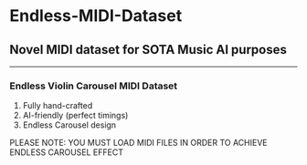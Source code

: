 # Endless-MIDI-Dataset
## Novel MIDI dataset for SOTA Music AI purposes

***

### Endless Violin Carousel MIDI Dataset

1) Fully hand-crafted
2) AI-friendly (perfect timings)
3) Endless Carousel design

PLEASE NOTE: YOU MUST LOAD MIDI FILES IN ORDER TO ACHIEVE ENDLESS CAROUSEL EFFECT



